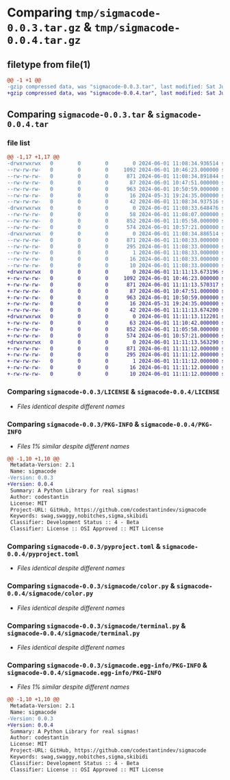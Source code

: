 # Comparing `tmp/sigmacode-0.0.3.tar.gz` & `tmp/sigmacode-0.0.4.tar.gz`

## filetype from file(1)

```diff
@@ -1 +1 @@
-gzip compressed data, was "sigmacode-0.0.3.tar", last modified: Sat Jun  1 11:08:34 2024, max compression
+gzip compressed data, was "sigmacode-0.0.4.tar", last modified: Sat Jun  1 11:11:13 2024, max compression
```

## Comparing `sigmacode-0.0.3.tar` & `sigmacode-0.0.4.tar`

### file list

```diff
@@ -1,17 +1,17 @@
-drwxrwxrwx   0        0        0        0 2024-06-01 11:08:34.936514 sigmacode-0.0.3/
--rw-rw-rw-   0        0        0     1092 2024-06-01 10:46:23.000000 sigmacode-0.0.3/LICENSE
--rw-rw-rw-   0        0        0      871 2024-06-01 11:08:34.891844 sigmacode-0.0.3/PKG-INFO
--rw-rw-rw-   0        0        0       87 2024-06-01 10:47:51.000000 sigmacode-0.0.3/README.md
--rw-rw-rw-   0        0        0      963 2024-06-01 10:50:59.000000 sigmacode-0.0.3/pyproject.toml
--rw-rw-rw-   0        0        0       16 2024-05-31 19:24:35.000000 sigmacode-0.0.3/requirements.txt
--rw-rw-rw-   0        0        0       42 2024-06-01 11:08:34.937516 sigmacode-0.0.3/setup.cfg
-drwxrwxrwx   0        0        0        0 2024-06-01 11:08:33.648476 sigmacode-0.0.3/sigmacode/
--rw-rw-rw-   0        0        0       58 2024-06-01 11:08:07.000000 sigmacode-0.0.3/sigmacode/__init__.py
--rw-rw-rw-   0        0        0      852 2024-06-01 11:05:58.000000 sigmacode-0.0.3/sigmacode/color.py
--rw-rw-rw-   0        0        0      574 2024-06-01 10:57:21.000000 sigmacode-0.0.3/sigmacode/terminal.py
-drwxrwxrwx   0        0        0        0 2024-06-01 11:08:34.886514 sigmacode-0.0.3/sigmacode.egg-info/
--rw-rw-rw-   0        0        0      871 2024-06-01 11:08:33.000000 sigmacode-0.0.3/sigmacode.egg-info/PKG-INFO
--rw-rw-rw-   0        0        0      295 2024-06-01 11:08:33.000000 sigmacode-0.0.3/sigmacode.egg-info/SOURCES.txt
--rw-rw-rw-   0        0        0        1 2024-06-01 11:08:33.000000 sigmacode-0.0.3/sigmacode.egg-info/dependency_links.txt
--rw-rw-rw-   0        0        0       16 2024-06-01 11:08:33.000000 sigmacode-0.0.3/sigmacode.egg-info/requires.txt
--rw-rw-rw-   0        0        0       10 2024-06-01 11:08:33.000000 sigmacode-0.0.3/sigmacode.egg-info/top_level.txt
+drwxrwxrwx   0        0        0        0 2024-06-01 11:11:13.673196 sigmacode-0.0.4/
+-rw-rw-rw-   0        0        0     1092 2024-06-01 10:46:23.000000 sigmacode-0.0.4/LICENSE
+-rw-rw-rw-   0        0        0      871 2024-06-01 11:11:13.570317 sigmacode-0.0.4/PKG-INFO
+-rw-rw-rw-   0        0        0       87 2024-06-01 10:47:51.000000 sigmacode-0.0.4/README.md
+-rw-rw-rw-   0        0        0      963 2024-06-01 10:50:59.000000 sigmacode-0.0.4/pyproject.toml
+-rw-rw-rw-   0        0        0       16 2024-05-31 19:24:35.000000 sigmacode-0.0.4/requirements.txt
+-rw-rw-rw-   0        0        0       42 2024-06-01 11:11:13.674200 sigmacode-0.0.4/setup.cfg
+drwxrwxrwx   0        0        0        0 2024-06-01 11:11:13.112201 sigmacode-0.0.4/sigmacode/
+-rw-rw-rw-   0        0        0       63 2024-06-01 11:10:42.000000 sigmacode-0.0.4/sigmacode/__init__.py
+-rw-rw-rw-   0        0        0      852 2024-06-01 11:05:58.000000 sigmacode-0.0.4/sigmacode/color.py
+-rw-rw-rw-   0        0        0      574 2024-06-01 10:57:21.000000 sigmacode-0.0.4/sigmacode/terminal.py
+drwxrwxrwx   0        0        0        0 2024-06-01 11:11:13.563290 sigmacode-0.0.4/sigmacode.egg-info/
+-rw-rw-rw-   0        0        0      871 2024-06-01 11:11:12.000000 sigmacode-0.0.4/sigmacode.egg-info/PKG-INFO
+-rw-rw-rw-   0        0        0      295 2024-06-01 11:11:12.000000 sigmacode-0.0.4/sigmacode.egg-info/SOURCES.txt
+-rw-rw-rw-   0        0        0        1 2024-06-01 11:11:12.000000 sigmacode-0.0.4/sigmacode.egg-info/dependency_links.txt
+-rw-rw-rw-   0        0        0       16 2024-06-01 11:11:12.000000 sigmacode-0.0.4/sigmacode.egg-info/requires.txt
+-rw-rw-rw-   0        0        0       10 2024-06-01 11:11:12.000000 sigmacode-0.0.4/sigmacode.egg-info/top_level.txt
```

### Comparing `sigmacode-0.0.3/LICENSE` & `sigmacode-0.0.4/LICENSE`

 * *Files identical despite different names*

### Comparing `sigmacode-0.0.3/PKG-INFO` & `sigmacode-0.0.4/PKG-INFO`

 * *Files 1% similar despite different names*

```diff
@@ -1,10 +1,10 @@
 Metadata-Version: 2.1
 Name: sigmacode
-Version: 0.0.3
+Version: 0.0.4
 Summary: A Python Library for real sigmas!
 Author: codestantin
 License: MIT
 Project-URL: GitHub, https://github.com/codestantindev/sigmacode
 Keywords: swag,swaggy,nobitches,sigma,skibidi
 Classifier: Development Status :: 4 - Beta
 Classifier: License :: OSI Approved :: MIT License
```

### Comparing `sigmacode-0.0.3/pyproject.toml` & `sigmacode-0.0.4/pyproject.toml`

 * *Files identical despite different names*

### Comparing `sigmacode-0.0.3/sigmacode/color.py` & `sigmacode-0.0.4/sigmacode/color.py`

 * *Files identical despite different names*

### Comparing `sigmacode-0.0.3/sigmacode/terminal.py` & `sigmacode-0.0.4/sigmacode/terminal.py`

 * *Files identical despite different names*

### Comparing `sigmacode-0.0.3/sigmacode.egg-info/PKG-INFO` & `sigmacode-0.0.4/sigmacode.egg-info/PKG-INFO`

 * *Files 1% similar despite different names*

```diff
@@ -1,10 +1,10 @@
 Metadata-Version: 2.1
 Name: sigmacode
-Version: 0.0.3
+Version: 0.0.4
 Summary: A Python Library for real sigmas!
 Author: codestantin
 License: MIT
 Project-URL: GitHub, https://github.com/codestantindev/sigmacode
 Keywords: swag,swaggy,nobitches,sigma,skibidi
 Classifier: Development Status :: 4 - Beta
 Classifier: License :: OSI Approved :: MIT License
```

